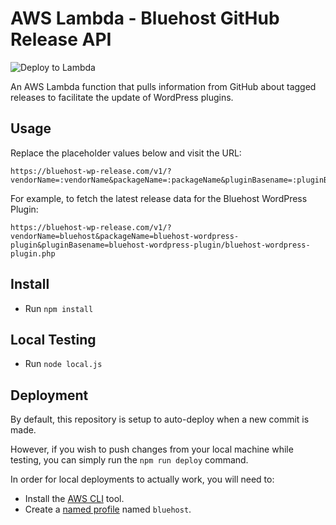 # AWS Lambda - Bluehost GitHub Release API

![Deploy to Lambda](https://github.com/bluehost/lambda-bluehost-github-release-api/workflows/Deploy%20to%20Lambda/badge.svg)

An AWS Lambda function that pulls information from GitHub about tagged releases to facilitate the update of WordPress plugins.

## Usage

Replace the placeholder values below and visit the URL:

```
https://bluehost-wp-release.com/v1/?vendorName=:vendorName&packageName=:packageName&pluginBasename=:pluginBasename
```

For example, to fetch the latest release data for the Bluehost WordPress Plugin:

```
https://bluehost-wp-release.com/v1/?vendorName=bluehost&packageName=bluehost-wordpress-plugin&pluginBasename=bluehost-wordpress-plugin/bluehost-wordpress-plugin.php
```

## Install

- Run `npm install`

## Local Testing

- Run `node local.js`

## Deployment

By default, this repository is setup to auto-deploy when a new commit is made.

However, if you wish to push changes from your local machine while testing, you can simply run the `npm run deploy` command. 

In order for local deployments to actually work, you will need to:

- Install the [AWS CLI](https://docs.aws.amazon.com/cli/latest/userguide/cli-chap-install.html) tool.
- Create a [named profile](https://docs.aws.amazon.com/cli/latest/userguide/cli-configure-profiles.html) named `bluehost`. 
